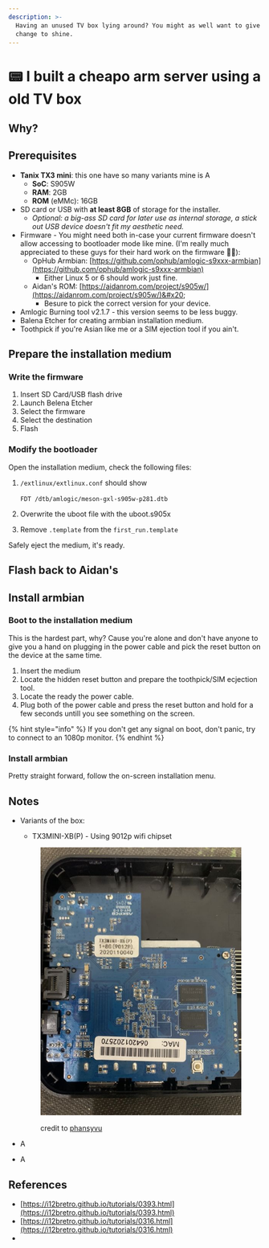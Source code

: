 ```yaml
---
description: >-
  Having an unused TV box lying around? You might as well want to give it a new
  change to shine.
---
```


# 📟 I built a cheapo arm server using a old TV box

## Why?



## Prerequisites

* **Tanix TX3 mini**: this one have so many variants mine is A
  * **SoC**: S905W
  * **RAM**: 2GB
  * **ROM** (eMMc): 16GB
* SD card or USB with **at least 8GB** of storage for the installer.
  * _Optional: a big-ass SD card for later use as internal storage, a stick out USB device doesn't fit my aesthetic need._
* Firmware - You might need both in-case your current firmware doesn't allow accessing to bootloader mode like mine. (I'm really much appreciated to these guys for their hard work on the firmware 🙏🏻):
  * OpHub Armbian: [https://github.com/ophub/amlogic-s9xxx-armbian](https://github.com/ophub/amlogic-s9xxx-armbian)
    * Either Linux 5 or 6 should work just fine.
  * Aidan's ROM: [https://aidanrom.com/project/s905w/](https://aidanrom.com/project/s905w/)&#x20;
    * Besure to pick the correct version for your device.
* Amlogic Burning tool v2.1.7 - this version seems to be less buggy.
* Balena Etcher for creating armbian installation medium.
* Toothpick if you're Asian like me or a SIM ejection tool if you ain't.

## Prepare the installation medium

### Write the firmware

1. Insert SD Card/USB flash drive
2. Launch Belena Etcher
3. Select the firmware
4. Select the destination
5. Flash

### Modify the bootloader

Open the installation medium, check the following files:

1.  `/extlinux/extlinux.conf` should show

    `FDT /dtb/amlogic/meson-gxl-s905w-p281.dtb`
2. Overwrite the uboot file with the uboot.s905x
3. Remove `.template` from the `first_run.template`

Safely eject the medium, it's ready.

## Flash back to Aidan's

## Install armbian

### Boot to the installation medium

This is the hardest part, why? Cause you're alone and don't have anyone to give you a hand on plugging in the power cable and pick the reset button on the device at the same time.

1. Insert the medium
2. Locate the hidden reset button and prepare the toothpick/SIM ecjection tool.
3. Locate the ready the power cable.
4. Plug both of the power cable and press the reset button and hold for a few seconds untill you see something on the screen.

{% hint style="info" %}
If you don't get any signal on boot, don't panic, try to connect to an 1080p monitor.
{% endhint %}

### Install armbian

Pretty straight forward, follow the on-screen installation menu.

## Notes

*   Variants of the box:

    * TX3MINI-XB(P) - Using 9012p wifi chipset

    <figure><img src=".gitbook/assets/image.png" alt=""><figcaption><p>credit to <a href="https://www.forum.atvxperience.com/memberlist.php?mode=viewprofile&#x26;u=33455&#x26;sid=7a9b5e03e7caeac27970782b5be115a6">phansyvu</a></p></figcaption></figure>


* A
* A

## References

* [https://i12bretro.github.io/tutorials/0393.html](https://i12bretro.github.io/tutorials/0393.html)
* [https://i12bretro.github.io/tutorials/0316.html](https://i12bretro.github.io/tutorials/0316.html)
*
